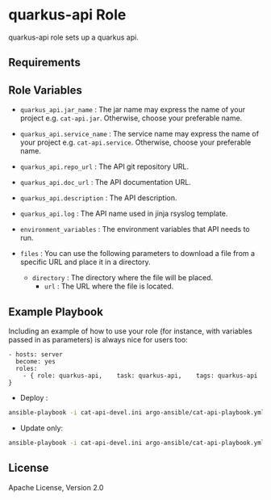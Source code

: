 quarkus-api Role
=========

quarkus-api role sets up a quarkus api.

Requirements
------------

Role Variables
--------------

* `quarkus_api.jar_name` : The jar name may express the name of your project e.g. `cat-api.jar`. Otherwise, choose your preferable name.

* `quarkus_api.service_name` : The service name may express the name of your project e.g. `cat-api.service`. Otherwise, choose your preferable name.

* `quarkus_api.repo_url` : The API git repository URL.

* `quarkus_api.doc_url` : The API documentation URL.

* `quarkus_api.description` : The API description.

* `quarkus_api.log` : The API name used in jinja rsyslog template.

* `environment_variables` : The environment variables that API needs to run.

* `files` : You can use the following parameters to download a file from a specific URL and place it in a directory. 
     - `directory` : The directory where the file will be placed.
        - `url` : The URL where the file is located.

Example Playbook
----------------

Including an example of how to use your role (for instance, with variables passed in as parameters) is always nice for users too:

```
- hosts: server
  become: yes
  roles:
    - { role: quarkus-api,    task: quarkus-api,    tags: quarkus-api       }
```
* Deploy :
```bash
ansible-playbook -i cat-api-devel.ini argo-ansible/cat-api-playbook.yml --vault-password-file=../vaultARGO
```

* Update only:
```bash
ansible-playbook -i cat-api-devel.ini argo-ansible/cat-api-playbook.yml --vault-password-file=../vaultARGO --tags="quarkus-api-update"
```

License
-------

Apache License, Version 2.0
